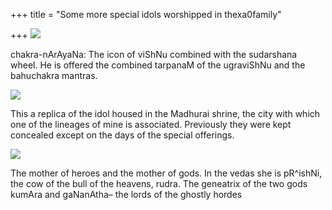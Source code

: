+++
title = "Some more special idols worshipped in thexa0family"

+++
![](https://i1.wp.com/photos1.blogger.com/blogger/2010/410/320/chakranArAyaNa_frame.jpg)

[](http://photos1.blogger.com/blogger/2010/410/1600/chakranArAyaNa_frame.jpg)

chakra-nArAyaNa: The icon of viShNu combined with the sudarshana wheel.
He is offered the combined tarpanaM of the ugraviShNu and the bahuchakra
mantras.

[![](https://i2.wp.com/photos1.blogger.com/blogger/2010/410/320/natarAja_frame.jpg)](http://photos1.blogger.com/blogger/2010/410/1600/natarAja_frame.jpg)

This a replica of the idol housed in the Madhurai shrine, the city with
which one of the lineages of mine is associated. Previously they were
kept concealed except on the days of the special offerings.

[![](https://i1.wp.com/photos1.blogger.com/blogger/2010/410/320/kumara_gaNanAthAmba_frame.jpg)](http://photos1.blogger.com/blogger/2010/410/1600/kumara_gaNanAthAmba_frame.jpg)

The mother of heroes and the mother of gods. In the vedas she is
pR^ishNi, the cow of the bull of the heavens, rudra. The geneatrix of
the two gods kumAra and gaNanAtha– the lords of the ghostly hordes
